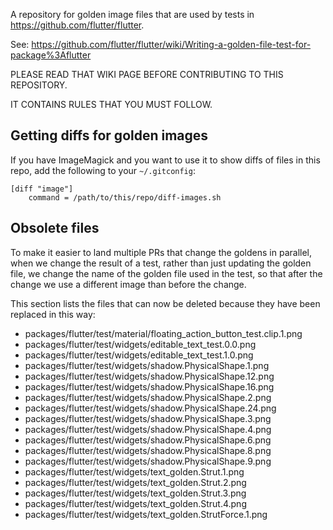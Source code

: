 A repository for golden image files that are used by tests in https://github.com/flutter/flutter.

See: https://github.com/flutter/flutter/wiki/Writing-a-golden-file-test-for-package%3Aflutter

PLEASE READ THAT WIKI PAGE BEFORE CONTRIBUTING TO THIS REPOSITORY.

IT CONTAINS RULES THAT YOU MUST FOLLOW.

## Getting diffs for golden images

If you have ImageMagick and you want to use it to show diffs of files
in this repo, add the following to your `~/.gitconfig`:

```
[diff "image"]
    command = /path/to/this/repo/diff-images.sh
```

## Obsolete files

To make it easier to land multiple PRs that change the goldens in
parallel, when we change the result of a test, rather than just
updating the golden file, we change the name of the golden file
used in the test, so that after the change we use a different
image than before the change.

This section lists the files that can now be deleted because
they have been replaced in this way:

- packages/flutter/test/material/floating_action_button_test.clip.1.png
- packages/flutter/test/widgets/editable_text_test.0.0.png
- packages/flutter/test/widgets/editable_text_test.1.0.png
- packages/flutter/test/widgets/shadow.PhysicalShape.1.png
- packages/flutter/test/widgets/shadow.PhysicalShape.12.png
- packages/flutter/test/widgets/shadow.PhysicalShape.16.png
- packages/flutter/test/widgets/shadow.PhysicalShape.2.png
- packages/flutter/test/widgets/shadow.PhysicalShape.24.png
- packages/flutter/test/widgets/shadow.PhysicalShape.3.png
- packages/flutter/test/widgets/shadow.PhysicalShape.4.png
- packages/flutter/test/widgets/shadow.PhysicalShape.6.png
- packages/flutter/test/widgets/shadow.PhysicalShape.8.png
- packages/flutter/test/widgets/shadow.PhysicalShape.9.png
- packages/flutter/test/widgets/text_golden.Strut.1.png
- packages/flutter/test/widgets/text_golden.Strut.2.png
- packages/flutter/test/widgets/text_golden.Strut.3.png
- packages/flutter/test/widgets/text_golden.Strut.4.png
- packages/flutter/test/widgets/text_golden.StrutForce.1.png
